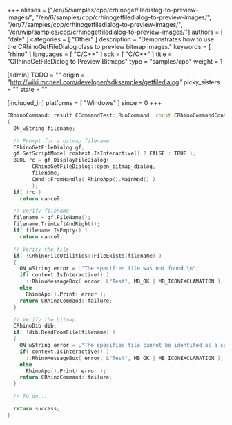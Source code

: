 +++
aliases = ["/en/5/samples/cpp/crhinogetfiledialog-to-preview-images/", "/en/6/samples/cpp/crhinogetfiledialog-to-preview-images/", "/en/7/samples/cpp/crhinogetfiledialog-to-preview-images/", "/en/wip/samples/cpp/crhinogetfiledialog-to-preview-images/"]
authors = [ "dale" ]
categories = [ "Other" ]
description = "Demonstrates how to use the CRhinoGetFileDialog class to preview bitmap images."
keywords = [ "rhino" ]
languages = [ "C/C++" ]
sdk = [ "C/C++" ]
title = "CRhinoGetFileDialog to Preview Bitmaps"
type = "samples/cpp"
weight = 1

[admin]
TODO = ""
origin = "http://wiki.mcneel.com/developer/sdksamples/getfiledialog"
picky_sisters = ""
state = ""

[included_in]
platforms = [ "Windows" ]
since = 0
+++

```cpp
CRhinoCommand::result CCommandTest::RunCommand( const CRhinoCommandContext& context )
{
  ON_wString filename;

  // Prompt for a bitmap filename
  CRhinoGetFileDialog gf;
  gf.SetScriptMode( context.IsInteractive() ? FALSE : TRUE );
  BOOL rc = gf.DisplayFileDialog(
        CRhinoGetFileDialog::open_bitmap_dialog,
        filename,
        CWnd::FromHandle( RhinoApp().MainWnd() )
        );
  if( !rc )
    return cancel;

  // Verify filename
  filename = gf.FileName();
  filename.TrimLeftAndRight();
  if( filename.IsEmpty() )
    return cancel;

  // Verify the file
  if( !CRhinoFileUtilities::FileExists(filename) )
  {
    ON_wString error = L"The specified file was not found.\n";
    if( context.IsInteractive() )
      ::RhinoMessageBox( error, L"Test", MB_OK | MB_ICONEXCLAMATION );
    else
      RhinoApp().Print( error );
    return CRhinoCommand::failure;
  }

  // Verify the bitmap
  CRhinoDib dib;
  if( !dib.ReadFromFile(filename) )
  {
    ON_wString error = L"The specified file cannot be identifed as a supported type.\n";
    if( context.IsInteractive() )
      ::RhinoMessageBox( error, L"Test", MB_OK | MB_ICONEXCLAMATION );
    else
      RhinoApp().Print( error );
    return CRhinoCommand::failure;
  }

  // To do...

  return success;
}
```
